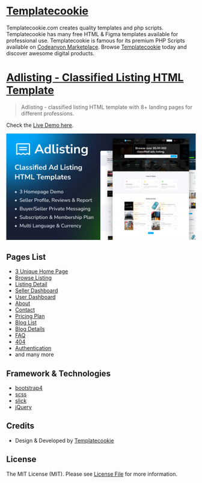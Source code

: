 # [Templatecookie](https://templatecookie.com)
Templatecookie.com creates quality templates and php scripts. Templatecookie has many free HTML & Figma templates available for professional use. Templatecookie is famous for its premium PHP Scripts available on [Codeanyon Marketplace](https://codecanyon.net/user/templatecookie). Browse [Templatecookie](https://templatecookie.com) today and discover awesome digital products.

# [Adlisting - Classified Listing HTML Template](https://templatecookie.com/demo/adlisting-classified-listing-html-template)

> Adlisting - classified listing HTML template with 8+ landing pages for different professions.

Check the [Live Demo here](https://adlisting-html.netlify.app/).

![](screenshot.png)

## Pages List
- [3 Unique Home Page](https://adlisting-html.netlify.app/)
- [Browse Listing](https://adlisting-html.netlify.app/ad-list)
- [Listing Detail](https://adlisting-html.netlify.app/ad-details)
- [Seller Dashboard](https://adlisting-html.netlify.app/dashboard)
- [User Dashboard](https://adlisting-html.netlify.app/dashboard)
- [About](https://adlisting-html.netlify.app/about)
- [Contact](https://adlisting-html.netlify.app/contact)
- [Pricing Plan](https://adlisting-html.netlify.app/price-plan)
- [Blog List](https://adlisting-html.netlify.app/blog-list)
- [Blog Details](https://adlisting-html.netlify.app/blog-details)
- [FAQ](https://adlisting-html.netlify.app/faq)
- [404](https://adlisting-html.netlify.app/404-error)
- [Authentication](https://adlisting-html.netlify.app/signin)
- and many more


## Framework & Technologies
- [bootstrap4](https://getbootstrap.com/docs/4.0/getting-started/introduction/)
- [scss](https://sass-lang.com/)
- [slick](https://kenwheeler.github.io/slick/)
- [jQuery](https://jquery.com/)

## Credits
- Design & Developed by [Templatecookie](https://templatecookie.com)

## License
The MIT License (MIT). Please see [License File](LICENSE.md) for more information.

